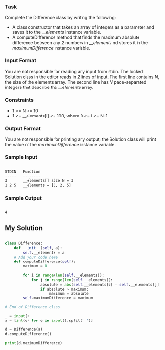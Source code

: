 ### Task
Complete the Difference class by writing the following:

- A class constructor that takes an array of integers as a parameter and saves it to the ___elements_ instance variable.
- A computeDifference method that finds the maximum absolute difference between any _2_ numbers in ___elements_ nd stores it in the _maximumDifference_ instance variable.

### Input Format

You are not responsible for reading any input from stdin. The locked Solution class in the editor reads in _2_ lines of input. The first line contains _N_,  the size of the elements array. The second line has _N_ pace-separated integers that describe the ___elements_ array.

### Constraints
- 1 <= N <= 10
- 1 <= __elements[i] <= 100, where 0 <= i <= N-1

### Output Format

You are not responsible for printing any output; the Solution class will print the value of the _maximumDifference_ instance variable.

### Sample Input

```txt

STDIN   Function
-----   --------
3       __elements[] size N = 3
1 2 5   __elements = [1, 2, 5]

```

### Sample Output

```txt

4

```

## My Solution

```py

class Difference:
    def __init__(self, a):
        self.__elements = a
    # Add your code here
    def computeDifference(self):
        maximum = 0
        
        for i in range(len(self.__elements)):
            for j in range(len(self.__elements)):
                absolute = abs(self.__elements[i] - self.__elements[j])
                if absolute > maximum:
                    maximum = absolute
        self.maximumDifference = maximum

# End of Difference class

_ = input()
a = [int(e) for e in input().split(' ')]

d = Difference(a)
d.computeDifference()

print(d.maximumDifference)


```

